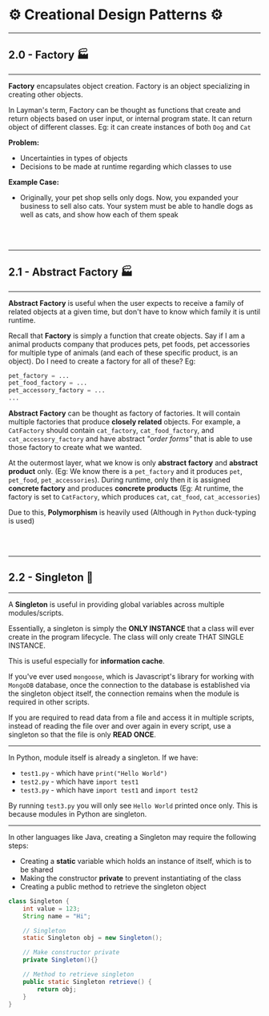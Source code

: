 # ⚙️ Creational Design Patterns ⚙️

---
## 2.0 - __Factory__ 🏭

---

__Factory__ encapsulates object creation. Factory is an object specializing in creating other objects.

In Layman's term, Factory can be thought as functions that create and return objects based on user input, or internal program state. It can return object of different classes. Eg: it can create instances of both `Dog` and `Cat`

__Problem:__
* Uncertainties in types of objects
* Decisions to be made at runtime regarding which classes to use

__Example Case:__
* Originally, your pet shop sells only dogs. Now, you expanded your business to sell also cats. Your system must be able to handle dogs as well as cats, and show how each of them speak


<br><br>


---
## 2.1 - __Abstract Factory__ 🏭

---

__Abstract Factory__ is useful when the user expects to receive a family of related objects at a given time, but don't have to know which family it is until runtime.

Recall that __Factory__ is simply a function that create objects. Say if I am a animal products company that produces pets, pet foods, pet accessories for multiple type of animals (and each of these specific product, is an object). Do I need to create a factory for all of these? Eg:

```python
pet_factory = ...
pet_food_factory = ...
pet_accessory_factory = ...
...
```

__Abstract Factory__ can be thought as factory of factories. It will contain multiple factories that produce __closely related__ objects. For example, a `CatFactory` should contain `cat_factory`, `cat_food_factory`, and `cat_accessory_factory` and have abstract *"order forms"* that is able to use those factory to create what we wanted.

At the outermost layer, what we know is only __abstract factory__ and __abstract product__ only. (Eg: We know there is a `pet_factory` and it produces `pet`, `pet_food`, `pet_accessories`). During runtime, only then it is assigned __concrete factory__ and produces __concrete products__ (Eg: At runtime, the factory is set to `CatFactory`, which produces `cat`, `cat_food`, `cat_accessories`)

Due to this, __Polymorphism__ is heavily used (Although in `Python` duck-typing is used)


<br><br>


---
## 2.2 - __Singleton__ 🦠

---

A __Singleton__ is useful in providing global variables across multiple modules/scripts. 

Essentially, a singleton is simply the __ONLY INSTANCE__ that a class will ever create in the program lifecycle. The class will only create THAT SINGLE INSTANCE.

This is useful especially for __information cache__. 

If you've ever used `mongoose`, which is Javascript's library for working with `MongoDB` database, once the connection to the database is established via the singleton object itself, the connection remains when the module is required in other scripts.

If you are required to read data from a file and access it in multiple scripts, instead of reading the file over and over again in every script, use a singleton so that the file is only __READ ONCE__.

---

In Python, module itself is already a singleton. If we have:
* `test1.py` - which have `print("Hello World")`
* `test2.py` - which have `import test1`
* `test3.py` - which have `import test1` and `import test2`

By running `test3.py` you will only see `Hello World` printed once only. This is because modules in Python are singleton.

---

In other languages like Java, creating a Singleton may require the following steps:

* Creating a __static__ variable which holds an instance of itself, which is to be shared
* Making the constructor __private__ to prevent instantiating of the class
* Creating a public method to retrieve the singleton object

```java
class Singleton {
    int value = 123;
    String name = "Hi";

    // Singleton
    static Singleton obj = new Singleton();

    // Make constructor private
    private Singleton(){}

    // Method to retrieve singleton
    public static Singleton retrieve() {
        return obj;
    }
}
```


<br><br>